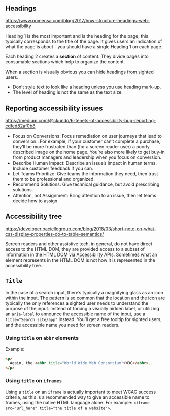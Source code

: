 ## Headings
https://www.nomensa.com/blog/2017/how-structure-headings-web-accessibility

Heading 1 is the most important and is the heading for the page, this typically corresponds to the title of the page. It gives users an indication of what the page is about - you should have a single Heading 1 on each page.

Each heading 2 creates a **section** of content. They divide pages into consumable sections which help to organize the content.

When a section is visually obvious you can hide headings from sighted users.

- Don’t style text to look like a heading unless you use heading mark-up.
- The level of heading is not the same as the text size.

## Reporting accessibility issues
https://medium.com/@ckundo/6-tenets-of-accessibility-bug-reporting-cdfed82af0b8

- Focus on Conversions: Focus remediation on user journeys that lead to conversion.. For example, if your customer can’t complete a purchase, they’ll be more frustrated than (for a screen reader user) a poorly described image on the home page. You’re also more likely to get buy-in from product managers and leadership when you focus on conversion.
- Describe Human Impact: Describe an issue’s impact in human terms. Include customer feedback if you can.
- Let Teams Prioritize: Give teams the information they need, then trust them to be professional and organized.
- Recommend Solutions: Give technical guidance, but avoid prescribing solutions.
- Attention, not Assignment: Bring attention to an issue, then let teams decide how to assign.

## Accessibility tree
https://developer.paciellogroup.com/blog/2018/03/short-note-on-what-css-display-properties-do-to-table-semantics/

Screen readers and other assistive tech, in general, do not have direct access to the HTML DOM, they are provided access to a subset of information in the HTML DOM via [Accessibility APIs](https://www.w3.org/TR/wai-aria-1.1/#dfn-accessibility-api). Sometimes what an element represents in the HTML DOM is not how it is represented in the accessibility tree.

## `Title`
In the case of a search input, there’s typically a magnifying glass as an icon within the input. The pattern is so common that the location and the icon are typically the only references a sighted user needs to understand the purpose of the input. Instead of forcing a visually hidden label, or utilizing an `aria-label` to announce the accessible name of the input, use a `title="Search site/app"` instead. You’ll get a free tooltip for sighted users, and the accessible name you need for screen readers.

### Using `title` on `abbr` elements

Example:

```html
<p>
  Again, the <abbr title="World Wide Web Consortium">W3C</abbr>...
</p>
```

### Using `title` on `iframes`

Using a `title` on an `iframe` is actually important to meet WCAG success criteria, as this is a recommended way to give an accessible name to frames, using the native HTML language alone. For example: `<iframe src="url_here" title="the title of a website">`.